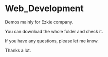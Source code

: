 # Web_Development

Demos mainly for Ezkie company.

You can download the whole folder and check it.

If you have any questions, please let me know.

Thanks a lot.
